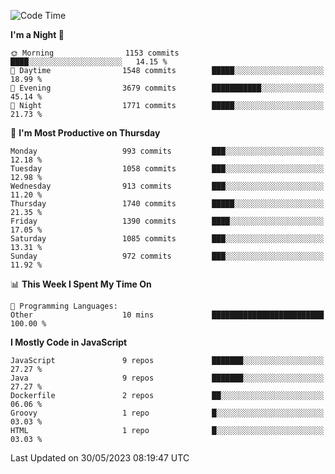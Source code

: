 <!--START_SECTION:waka-->
![Code Time](http://img.shields.io/badge/Code%20Time-1%2C298%20hrs%203%20mins-blue)

**I'm a Night 🦉** 

```text
🌞 Morning                1153 commits        ████░░░░░░░░░░░░░░░░░░░░░   14.15 % 
🌆 Daytime                1548 commits        █████░░░░░░░░░░░░░░░░░░░░   18.99 % 
🌃 Evening                3679 commits        ███████████░░░░░░░░░░░░░░   45.14 % 
🌙 Night                  1771 commits        █████░░░░░░░░░░░░░░░░░░░░   21.73 % 
```
📅 **I'm Most Productive on Thursday** 

```text
Monday                   993 commits         ███░░░░░░░░░░░░░░░░░░░░░░   12.18 % 
Tuesday                  1058 commits        ███░░░░░░░░░░░░░░░░░░░░░░   12.98 % 
Wednesday                913 commits         ███░░░░░░░░░░░░░░░░░░░░░░   11.20 % 
Thursday                 1740 commits        █████░░░░░░░░░░░░░░░░░░░░   21.35 % 
Friday                   1390 commits        ████░░░░░░░░░░░░░░░░░░░░░   17.05 % 
Saturday                 1085 commits        ███░░░░░░░░░░░░░░░░░░░░░░   13.31 % 
Sunday                   972 commits         ███░░░░░░░░░░░░░░░░░░░░░░   11.92 % 
```


📊 **This Week I Spent My Time On** 

```text
💬 Programming Languages: 
Other                    10 mins             █████████████████████████   100.00 % 
```

**I Mostly Code in JavaScript** 

```text
JavaScript               9 repos             ███████░░░░░░░░░░░░░░░░░░   27.27 % 
Java                     9 repos             ███████░░░░░░░░░░░░░░░░░░   27.27 % 
Dockerfile               2 repos             ██░░░░░░░░░░░░░░░░░░░░░░░   06.06 % 
Groovy                   1 repo              █░░░░░░░░░░░░░░░░░░░░░░░░   03.03 % 
HTML                     1 repo              █░░░░░░░░░░░░░░░░░░░░░░░░   03.03 % 
```




 Last Updated on 30/05/2023 08:19:47 UTC
<!--END_SECTION:waka-->
